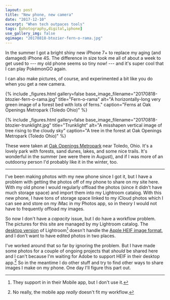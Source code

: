 ```yaml
---
layout: post
title: "New phone, new camera"
date: "2017-12-10"
excerpt: "When tech outpaces tools"
tags: [photography,digital,iphone]
use_gallery_img: false
ogimage: "20170818-btozier-fern-o-rama.jpg"
---
```


In the summer I got a bright shiny new iPhone 7+ to replace my aging (and damaged) iPhone 4S. The difference in size took me all of about a week to get used to --- my old phone seems so tiny now! --- and it's super cool that I can play PokémonGO again.

I can also make pictures, of course, and experimented a bit like you do when you get a new camera.

{% include _figures.html
  gallery=false
  base_image_filename="20170818-btozier-fern-o-rama.jpg"
  title="Fern-o-rama"
  alt="A horizontally-long very green image of a forest bed with lots of ferns."
  caption="Ferns at Oak Openings Metropark (Toledo Ohio)"
%}

{% include _figures.html
  gallery=false
  base_image_filename="20170818-btozier-trunklight.jpg"
  title="Trunklight"
  alt="A misshapen vertical image of tree rising to the cloudy sky"
  caption="A tree in the forest at Oak Openings Metropark (Toledo Ohio)"
%}

These were taken at [Oak Openings Metropark](https://metroparkstoledo.com/explore-your-parks/oak-openings/) near Toledo, Ohio. It's a lovely park with forests, sand dunes, lakes, and some nice trails. It's wonderful in the summer (we were there in August), and if I was more of an outdoorsy person I'd probably like it in the winter, too.

---

I've been making photos with my new phone since I got it, but I have a problem with getting the photos off of my phone to share on my site here. With my old phone I would regularly offload the photos (since it didn't have much storage space) and import them into my Lightroom catalog. With this new phone, I have tons of storage space linked to my iCloud photos which I can see and store on my iMac in my Photos app, so in theory I would not have to frequently offload my images.

So now I don't have a _capacity_ issue, but I do have a workflow problem. The pictures for this site are managed by my Lightroom catalog. The [desktop version](http://www.adobe.com/products/photoshop-lightroom-classic.html) of Lightroom[^mob] doesn't handle the [Apple HEIF image format](https://en.wikipedia.org/wiki/High_Efficiency_Image_File_Format), and I don't want to have edited photos in two places.

I've worked around that so far by ignoring the problem. But I have made some photos for a couple of ongoing projects that *should* be shared here and I can't because I'm waiting for Adobe to support HEIF in their desktop app.[^lrmob] So in the meantime I do other stuff and try to find other ways to share images I make on my phone. One day I'll figure this part out.


[^mob]: They support in in their Mobile app, but I don't use it.
[^lrmob]: No really, the mobile app *really* doesn't fit my workflow.
